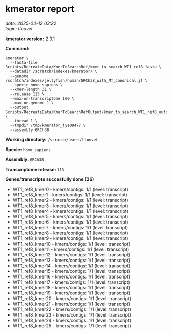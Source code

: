 # kmerator report
*date: 2025-04-12 03:22*  
*login: tlouvet*

**kmerator version:** 2.3.1

**Command:**

```
kmerator \
  --fasta-file Scripts/RecreateData/KmerToSearchRef/kmer_to_search_WT1_ref8.fasta \
  --datadir /scratch/indexes/kmerator/ \
  --genome /scratch/indexes/jellyfish/human/GRCh38_with_MT_canonical.jf \
  --specie homo_sapiens \
  --kmer-length 31 \
  --release 113 \
  --max-on-transcriptome 100 \
  --max-on-genome 1 \
  --output Scripts/RecreateData/KmerToSearchRefOutput/kmer_to_search_WT1_ref8_output \
  --thread 1 \
  --tmpdir /tmp/kmerator_tye09477 \
  --assembly GRCh38
```

**Working directory:** `/scratch/users/tlouvet`

**Specie:** `homo_sapiens`

**Assembly:** `GRCh38`

**Transcriptome release:** `113`

**Genes/transcripts succesfully done (26)**

- WT1_ref8_kmer0 - kmers/contigs: 1/1 (level: transcript)
- WT1_ref8_kmer1 - kmers/contigs: 1/1 (level: transcript)
- WT1_ref8_kmer2 - kmers/contigs: 1/1 (level: transcript)
- WT1_ref8_kmer3 - kmers/contigs: 1/1 (level: transcript)
- WT1_ref8_kmer4 - kmers/contigs: 1/1 (level: transcript)
- WT1_ref8_kmer5 - kmers/contigs: 1/1 (level: transcript)
- WT1_ref8_kmer6 - kmers/contigs: 1/1 (level: transcript)
- WT1_ref8_kmer7 - kmers/contigs: 1/1 (level: transcript)
- WT1_ref8_kmer8 - kmers/contigs: 1/1 (level: transcript)
- WT1_ref8_kmer9 - kmers/contigs: 1/1 (level: transcript)
- WT1_ref8_kmer10 - kmers/contigs: 1/1 (level: transcript)
- WT1_ref8_kmer11 - kmers/contigs: 1/1 (level: transcript)
- WT1_ref8_kmer12 - kmers/contigs: 1/1 (level: transcript)
- WT1_ref8_kmer13 - kmers/contigs: 1/1 (level: transcript)
- WT1_ref8_kmer14 - kmers/contigs: 1/1 (level: transcript)
- WT1_ref8_kmer15 - kmers/contigs: 1/1 (level: transcript)
- WT1_ref8_kmer16 - kmers/contigs: 1/1 (level: transcript)
- WT1_ref8_kmer17 - kmers/contigs: 1/1 (level: transcript)
- WT1_ref8_kmer18 - kmers/contigs: 1/1 (level: transcript)
- WT1_ref8_kmer19 - kmers/contigs: 1/1 (level: transcript)
- WT1_ref8_kmer20 - kmers/contigs: 1/1 (level: transcript)
- WT1_ref8_kmer21 - kmers/contigs: 1/1 (level: transcript)
- WT1_ref8_kmer22 - kmers/contigs: 1/1 (level: transcript)
- WT1_ref8_kmer23 - kmers/contigs: 1/1 (level: transcript)
- WT1_ref8_kmer24 - kmers/contigs: 1/1 (level: transcript)
- WT1_ref8_kmer25 - kmers/contigs: 1/1 (level: transcript)
